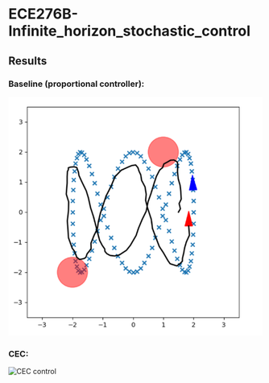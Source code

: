 # ECE276B-Infinite_horizon_stochastic_control

## Results

### Baseline (proportional controller):
![Proportional Controller](./report/intro.png)

### CEC:
![CEC control](.script/fig/animation_gamma_decrease.gif)
